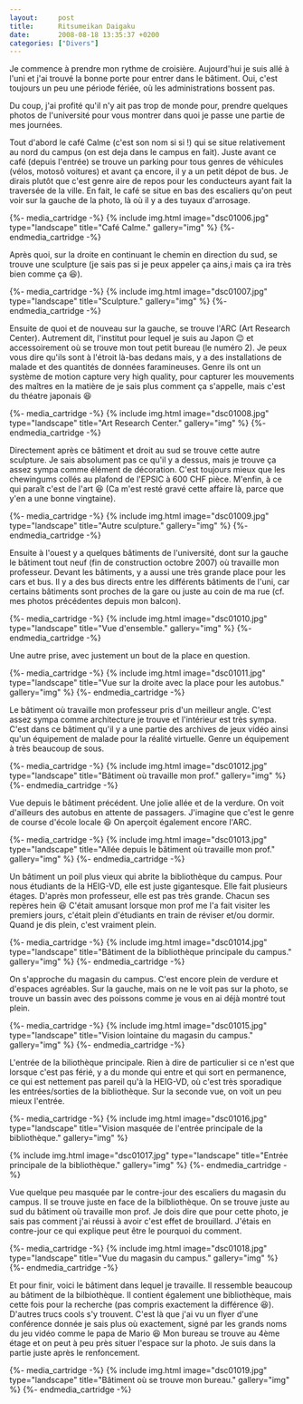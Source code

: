 ```yaml
---
layout:     post
title:      Ritsumeikan Daigaku
date:       2008-08-18 13:35:37 +0200
categories: ["Divers"]
---
```


Je commence à prendre mon rythme de croisière. Aujourd'hui je suis allé à l'uni et j'ai trouvé la bonne porte pour
entrer dans le bâtiment. Oui, c'est toujours un peu une période fériée, où les administrations bossent pas.

<!--more-->

Du coup, j'ai profité qu'il n'y ait pas trop de monde pour, prendre quelques photos de l'université pour vous
montrer dans quoi je passe une partie de mes journées.

Tout d'abord le café Calme (c'est son nom si si !) qui se situe relativement au nord du campus (on est deja dans le
campus en fait). Juste avant ce café (depuis l'entrée) se trouve un parking pour tous genres de véhicules (vélos,
motosô voitures) et avant ça encore, il y a un petit dépot de bus. Je dirais plutôt que c'est genre aire de repos
pour les conducteurs ayant fait la traversée de la ville. En fait, le café se situe en bas des escaliers qu'on peut
voir sur la gauche de la photo, là où il y a des tuyaux d'arrosage.

{%- media_cartridge -%}
{% include img.html
    image="dsc01006.jpg"
    type="landscape"
    title="Café Calme."
    gallery="img"
%}
{%- endmedia_cartridge -%}

Après quoi, sur la droite en continuant le chemin en direction du sud, se trouve une sculpture (je sais pas si je
peux appeler ça ains,i mais ça ira très bien comme ça :laughing:).

{%- media_cartridge -%}
{% include img.html
    image="dsc01007.jpg"
    type="landscape"
    title="Sculpture."
    gallery="img"
%}
{%- endmedia_cartridge -%}

Ensuite de quoi et de nouveau sur la gauche, se trouve l'ARC (Art Research Center). Autrement dit, l'institut pour
lequel je suis au Japon :wink: et accessoirement où se trouve mon tout petit bureau (le numéro 2). Je peux vous dire
qu'ils sont à l'étroit là-bas dedans mais, y a des installations de malade et des quantités de données
faramineuses. Genre ils ont un système de motion capture very high quality, pour capturer les mouvements des
maîtres en la matière de je sais plus comment ça s'appelle, mais c'est du théatre japonais :laughing:

{%- media_cartridge -%}
{% include img.html
    image="dsc01008.jpg"
    type="landscape"
    title="Art Research Center."
    gallery="img"
%}
{%- endmedia_cartridge -%}

Directement après ce bâtiment et droit au sud se trouve cette autre sculpture. Je sais absolument pas ce qu'il y a
dessus, mais je trouve ça assez sympa comme élément de décoration. C'est toujours mieux que les chewingums collés
au plafond de l'EPSIC à 600 CHF pièce. M'enfin, à ce qui paraît c'est de l'art :laughing: (Ca m'est resté gravé cette
affaire là, parce que y'en a une bonne vingtaine).

{%- media_cartridge -%}
{% include img.html
    image="dsc01009.jpg"
    type="landscape"
    title="Autre sculpture."
    gallery="img"
%}
{%- endmedia_cartridge -%}

Ensuite à l'ouest y a quelques bâtiments de l'université, dont sur la gauche le bâtiment tout neuf (fin de
construction octobre 2007) où travaille mon professeur. Devant les bâtiments, y a aussi une très grande place pour
les cars et bus. Il y a des bus directs entre les différents bâtiments de l'uni, car certains bâtiments sont
proches de la gare ou juste au coin de ma rue (cf. mes photos précédentes depuis mon balcon).

{%- media_cartridge -%}
{% include img.html
    image="dsc01010.jpg"
    type="landscape"
    title="Vue d'ensemble."
    gallery="img"
%}
{%- endmedia_cartridge -%}

Une autre prise, avec justement un bout de la place en question.

{%- media_cartridge -%}
{% include img.html
    image="dsc01011.jpg"
    type="landscape"
    title="Vue sur la droite avec la place pour les autobus."
    gallery="img"
%}
{%- endmedia_cartridge -%}

Le bâtiment où travaille mon professeur pris d'un meilleur angle. C'est assez sympa comme architecture je trouve et
l'intérieur est très sympa. C'est dans ce bâtiment qu'il y a une partie des archives de jeux vidéo ainsi qu'un
équipement de malade pour la réalité virtuelle. Genre un équipement à très beaucoup de sous.

{%- media_cartridge -%}
{% include img.html
    image="dsc01012.jpg"
    type="landscape"
    title="Bâtiment où travaille mon prof."
    gallery="img"
%}
{%- endmedia_cartridge -%}

Vue depuis le bâtiment précédent. Une jolie allée et de la verdure. On voit d'ailleurs des autobus en attente de
passagers. J'imagine que c'est le genre de course d'école locale :laughing: On aperçoit également encore l'ARC.

{%- media_cartridge -%}
{% include img.html
    image="dsc01013.jpg"
    type="landscape"
    title="Allée depuis le bâtiment où travaille mon prof."
    gallery="img"
%}
{%- endmedia_cartridge -%}

Un bâtiment un poil plus vieux qui abrite la bibliothèque du campus. Pour nous étudiants de la HEIG-VD, elle est
juste gigantesque. Elle fait plusieurs étages. D'après mon professeur, elle est pas très grande. Chacun ses repères
hein :laughing: C'était amusant lorsque mon prof me l'a fait visiter les premiers jours, c'était plein d'étudiants en train
de réviser et/ou dormir. Quand je dis plein, c'est vraiment plein.

{%- media_cartridge -%}
{% include img.html
    image="dsc01014.jpg"
    type="landscape"
    title="Bâtiment de la bibliothèque principale du campus."
    gallery="img"
%}
{%- endmedia_cartridge -%}

On s'approche du magasin du campus. C'est encore plein de verdure et d'espaces agréables. Sur la gauche, mais on ne
le voit pas sur la photo, se trouve un bassin avec des poissons comme je vous en ai déjà montré tout plein.

{%- media_cartridge -%}
{% include img.html
    image="dsc01015.jpg"
    type="landscape"
    title="Vision lointaine du magasin du campus."
    gallery="img"
%}
{%- endmedia_cartridge -%}

L'entrée de la biliothèque principale. Rien à dire de particulier si ce n'est que lorsque c'est pas férié, y a du
monde qui entre et qui sort en permanence, ce qui est nettement pas pareil qu'à la HEIG-VD, où c'est très
sporadique les entrées/sorties de la bibliothèque. Sur la seconde vue, on voit un peu mieux l'entrée.

{%- media_cartridge -%}
{% include img.html
    image="dsc01016.jpg"
    type="landscape"
    title="Vision masquée de l'entrée principale de la bibliothèque."
    gallery="img"
%}

{% include img.html
    image="dsc01017.jpg"
    type="landscape"
    title="Entrée principale de la bibliothèque."
    gallery="img"
%}
{%- endmedia_cartridge -%}

Vue quelque peu masquée par le contre-jour des escaliers du magasin du campus. Il se trouve juste en face de la
bilbliothèque. On se trouve juste au sud du bâtiment où travaille mon prof. Je dois dire que pour cette photo, je
sais pas comment j'ai réussi à avoir c'est effet de brouillard. J'étais en contre-jour ce qui explique peut être le
pourquoi du comment.

{%- media_cartridge -%}
{% include img.html
    image="dsc01018.jpg"
    type="landscape"
    title="Vue du magasin du campus."
    gallery="img"
%}
{%- endmedia_cartridge -%}

Et pour finir, voici le bâtiment dans lequel je travaille. Il ressemble beaucoup au bâtiment de la bilbiothèque. Il
contient également une bibliothèque, mais cette fois pour la recherche (pas compris exactement la différence 
:laughing:). D'autres trucs cools s'y trouvent. C'est là que j'ai vu un flyer d'une conférence donnée je sais plus où
exactement, signé par les grands noms du jeu vidéo comme le papa de Mario :laughing: Mon bureau se trouve au 4ème étage 
et on peut à peu près situer l'espace sur la photo. Je suis dans la partie juste après le renfoncement.

{%- media_cartridge -%}
{% include img.html
    image="dsc01019.jpg"
    type="landscape"
    title="Bâtiment où se trouve mon bureau."
    gallery="img"
%}
{%- endmedia_cartridge -%}
